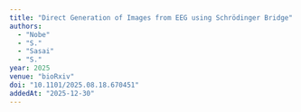 ```yaml
---
title: "Direct Generation of Images from EEG using Schrödinger Bridge"
authors:
  - "Nobe"
  - "S."
  - "Sasai"
  - "S."
year: 2025
venue: "bioRxiv"
doi: "10.1101/2025.08.18.670451"
addedAt: "2025-12-30"
---
```

